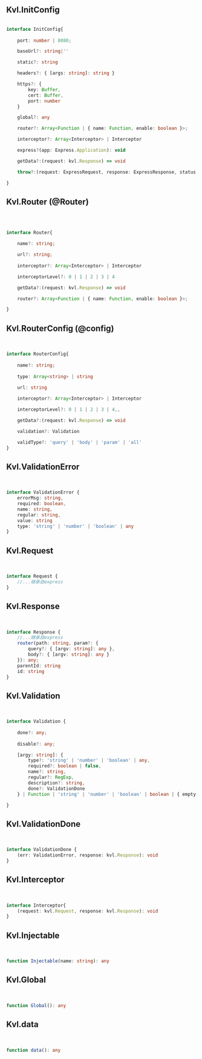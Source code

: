 

## Kvl.InitConfig

```typescript

interface InitConfig{
	
	port: number | 8080;

	baseUrl?: string|''

	static?: string

	headers?: { [args: string]: string }

	https?: {
		key: Buffer,
		cert: Buffer,
		port: number
	}

	global?: any

	router?: Array<Function | { name: Function, enable: boolean }>;

	interceptor?: Array<Interceptor> | Interceptor

	express?(app: Express.Application): void

	getData?:(request: kvl.Response) => void

	throw?:(request: ExpressRequest, response: ExpressResponse, status: number, error: Error) => void;

}
```
## Kvl.Router (@Router)

<br>

```typescript

interface Router{

	name?: string;

	url?: string;
	
	interceptor?: Array<Interceptor> | Interceptor

	interceptorLevel?: 0 | 1 | 2 | 3 | 4

	getData?:(request: kvl.Response) => void

	router?: Array<Function | { name: Function, enable: boolean }>;

}
```
## Kvl.RouterConfig (@config)

<br>

```typescript
interface RouterConfig{
	
	name?: string;
	
	type: Array<string> | string
	
	url: string

	interceptor?: Array<Interceptor> | Interceptor

	interceptorLevel?: 0 | 1 | 2 | 3 | 4,,

	getData?:(request: kvl.Response) => void

	validation?: Validation

	validType?: 'query' | 'body' | 'param' | 'all'
}
```
## Kvl.ValidationError 

<br>

```typescript
interface ValidationError {
	errorMsg: string,
	required: boolean,
	name: string,
	regular: string,
	value: string
	type: 'string' | 'number' | 'boolean' | any
}
```
## Kvl.Request 

<br>

```typescript
interface Request {
	//...继承自express
}
```

## Kvl.Response 

<br>

```typescript
interface Response {
	//...继承自express
	router(path: string, param?: {
		query?: { [argv: string]: any }, 
		body?: { [argv: string]: any }
	}): any;
	parentId: string
	id: string
}
```

## Kvl.Validation 

<br>

```typescript
interface Validation {
		
	done?: any;
	
	disable?: any;

	[argy: string]: {
		type?: 'string' | 'number' | 'boolean' | any,
		required?: boolean | false,
		name?: string,
		regular?: RegExp,
		description?: string,
		done?: ValidationDone
	} | Function | 'string' | 'number' | 'boolean' | boolean | { empty: string, regular: string } | any;

}
```
## Kvl.ValidationDone 

<br>

```typescript
interface ValidationDone {
	(err: ValidationError, response: kvl.Response): void
}
```


## Kvl.Interceptor 

<br>

```typescript
interface Interceptor{
	(request: kvl.Request, response: kvl.Response): void
}
```

## Kvl.Injectable 

<br>

```typescript
function Injectable(name: string): any
```
## Kvl.Global 

<br>

```typescript
function Global(): any
```
## Kvl.data 

<br>

```typescript
function data(): any
```
